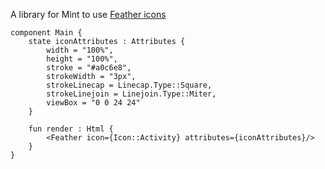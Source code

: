A library for Mint to use [Feather icons](https://feathericons.com/)

```mint
component Main {
    state iconAttributes : Attributes {
        width = "100%",
        height = "100%",
        stroke = "#a0c6e8",
        strokeWidth = "3px",
        strokeLinecap = Linecap.Type::Square,
        strokeLinejoin = Linejoin.Type::Miter,
        viewBox = "0 0 24 24"
    }

    fun render : Html {
        <Feather icon={Icon::Activity} attributes={iconAttributes}/>
    }
}
```